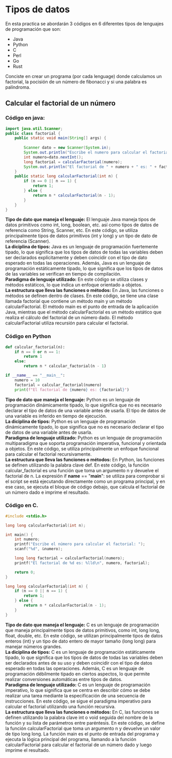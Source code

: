 # Tipos de datos  
En esta practica se abordarán 3 códigos en 6 diferentes tipos de lenguajes de programación que son:  
- Java
- Python
- C
- Perl
- Go
- Rust

Conciste en crear un programa (por cada lenguage) donde calculamos un factorial, la pocisión de un número de fibonacci y si una palabra es palíndroma.
## Calcular el factorial de un número
### Código en java:
```java
import java.util.Scanner;
public class factorial {
    public static void main(String[] args) {
        
        Scanner dato = new Scanner(System.in);
        System.out.println("Escribe el numero para calcular el factorial: ");
        int numero=dato.nextInt();
        long factorial = calcularFactorial(numero);
        System.out.println("El factorial de " + numero + " es: " + factorial);
    }
    public static long calcularFactorial(int n) {
        if (n == 0 || n == 1) {
            return 1;
        } else {
            return n * calcularFactorial(n - 1);
        }
    }
}
```
**Tipo de dato que maneja el lenguaje:** El lenguaje Java maneja tipos de datos primitivos como int, long, boolean, etc. así como tipos de datos de referencia como String, Scanner, etc. En este código, se utiliza principalmente tipos de datos primitivos (int y long) y un tipo de dato de referencia (Scanner).  
**La diciplina de tipos:** Java es un lenguaje de programación fuertemente tipado, lo que significa que los tipos de datos de todas las variables deben ser declarados explícitamente y deben coincidir con el tipo de dato esperado en todas las operaciones. Además, Java es un lenguaje de programación estáticamente tipado, lo que significa que los tipos de datos de las variables se verifican en tiempo de compilación.  
**Paradigma de lenguaje utilizado:** En este código se utiliza clases y métodos estáticos, lo que indica un enfoque orientado a objetos.  
**La estructura que lleva las funciones o métodos:** En Java, las funciones o métodos se definen dentro de clases. En este código, se tiene una clase llamada factorial que contiene un método main y un método calcularFactorial. El método main es el punto de entrada de la aplicación Java, mientras que el método calcularFactorial es un método estático que realiza el cálculo del factorial de un número dado. El método calcularFactorial utiliza recursión para calcular el factorial.  
### Código en Python
```python
def calcular_factorial(n):
    if n == 0 or n == 1:
        return 1
    else:
        return n * calcular_factorial(n - 1)

if __name__ == "__main__":
    numero = 10
    factorial = calcular_factorial(numero)
    print(f"El factorial de {numero} es: {factorial}")
```
**Tipo de dato que maneja el lenguaje:** Python es un lenguaje de programación dinámicamente tipado, lo que significa que no es necesario declarar el tipo de datos de una variable antes de usarla. El tipo de datos de una variable es inferido en tiempo de ejecución.  
**La diciplina de tipos:** Python es un lenguaje de programación dinámicamente tipado, lo que significa que no es necesario declarar el tipo de datos de una variable antes de usarla.    
**Paradigma de lenguaje utilizado:** Python es un lenguaje de programación multiparadigma que soporta programación imperativa, funcional y orientada a objetos. En este código, se utiliza principalmente un enfoque funcional para calcular el factorial recursivamente.  
**La estructura que lleva las funciones o métodos:**  En Python, las funciones se definen utilizando la palabra clave def. En este código, la función calcular_factorial es una función que toma un argumento n y devuelve el factorial de n. La expresión if __name__ == "__main__": se utiliza para comprobar si el script se está ejecutando directamente como un programa principal, y en ese caso, se ejecuta el bloque de código debajo, que calcula el factorial de un número dado e imprime el resultado.  
### Código en C.
```C
#include <stdio.h>

long long calcularFactorial(int n);

int main() {
    int numero;
    printf("Escribe el número para calcular el factorial: ");
    scanf("%d", &numero);

    long long factorial = calcularFactorial(numero);
    printf("El factorial de %d es: %lld\n", numero, factorial);

    return 0;
}

long long calcularFactorial(int n) {
    if (n == 0 || n == 1) {
        return 1;
    } else {
        return n * calcularFactorial(n - 1);
    }
}
```
**Tipo de dato que maneja el lenguaje:** C es un lenguaje de programación que maneja principalmente tipos de datos primitivos, como int, long long, float, double, etc. En este código, se utilizan principalmente tipos de datos enteros (int) y un tipo de dato entero de mayor tamaño (long long) para manejar números grandes.    
**La diciplina de tipos:** C es un lenguaje de programación estáticamente tipado, lo que significa que los tipos de datos de todas las variables deben ser declarados antes de su uso y deben coincidir con el tipo de datos esperado en todas las operaciones. Además, C es un lenguaje de programación débilmente tipado en ciertos aspectos, lo que permite realizar conversiones automáticas entre tipos de datos.      
**Paradigma de lenguaje utilizado:** C es un lenguaje de programación imperativo, lo que significa que se centra en describir cómo se debe realizar una tarea mediante la especificación de una secuencia de instrucciones. En este código, se sigue el paradigma imperativo para calcular el factorial utilizando una función recursiva.   
**La estructura que lleva las funciones o métodos:**  En C, las funciones se definen utilizando la palabra clave int o void seguida del nombre de la función y su lista de parámetros entre paréntesis. En este código, se define la función calcularFactorial que toma un argumento n y devuelve un valor de tipo long long. La función main es el punto de entrada del programa y ejecuta la lógica principal del programa, llamando a la función calcularFactorial para calcular el factorial de un número dado y luego imprime el resultado.  
